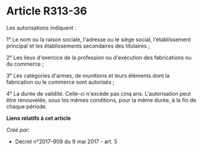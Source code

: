 # Article R313-36

Les autorisations indiquent :

1° Le nom ou la raison sociale, l'adresse ou le siège social, l'établissement principal et les établissements secondaires des
titulaires ;

2° Les lieux d'exercice de la profession ou d'exécution des fabrications ou du commerce ;

3° Les catégories d'armes, de munitions et leurs éléments dont la fabrication ou le commerce sont autorisés ;

4° La durée de validité. Celle-ci n'excède pas cinq ans. L'autorisation peut être renouvelée, sous les mêmes conditions, pour
la même durée, à la fin de chaque période.

**Liens relatifs à cet article**

_Créé par_:

  - Décret n°2017-909 du 9 mai 2017 - art. 5
